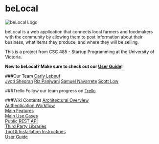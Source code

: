 beLocal
======

![beLocal Logo](http://drive.google.com/uc?id=0B5qWf9vc8yiRRFhhMENsRS11RUk)

beLocal is a web application that connects local farmers and foodmakers with the community by allowing them to post information about their business, what items they produce, and where they will be selling. 

This is a project from CSC 485 - Startup Programming at the University of Victoria.

**New to beLocal? Make sure to check out our [User Guide](https://github.com/rpanjwani/beLocal/wiki/User-Guide)!**

###Our Team
[Carly Lebeuf](https://github.com/clebeuf)  
[Jyoti Sheoran](https://github.com/sheoranjs24)
[Riz Panjwani](https://github.com/rpanjwani) 
[Samuel Navarrete](https://github.com/cakebrewery)
[Scott Low](https://github.com/scottlow) 

###Trello 
Follow our team progress on [Trello](https://trello.com/b/3ivzzaQ3/belocal)

###Wiki Contents
[Architectural Overview](https://github.com/sheoranjs24/beLocal/wiki/Architectural-Overview)  
[Authentication Workflow](https://github.com/sheoranjs24/beLocal/wiki/Authentication-Workflow)  
[Main Features](https://github.com/sheoranjs24/beLocal/wiki/Main-Features)  
[Main Use Cases](https://github.com/sheoranjs24/beLocal/wiki/Main-Use-Cases)  
[Public REST API](https://github.com/sheoranjs24/beLocal/wiki/Public-REST-API)  
[Third Party Libraries](https://github.com/sheoranjs24/beLocal/wiki/Third-Party-Libraries)  
[Tool & Installation Instructions](https://github.com/sheoranjs24/beLocal/wiki/Tools-&-Installation-Instructions)  
[User Guide](https://github.com/sheoranjs24/beLocal/wiki/User-Guide)  
